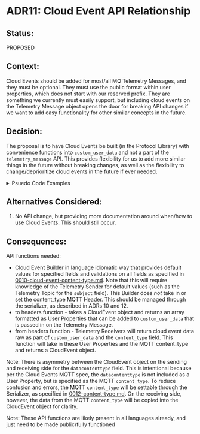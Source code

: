 # ADR11: Cloud Event API Relationship

## Status: 

PROPOSED

## Context: 

Cloud Events should be added for most/all MQ Telemetry Messages, and they must be optional. They must use the public format within user properties, which does not start with our reserved prefix. They are something we currently must easily support, but including cloud events on the Telemetry Message object opens the door for breaking API changes if we want to add easy functionality for other similar concepts in the future.

## Decision: 

The proposal is to have Cloud Events be built (in the Protocol Library) with convenience functions into `custom_user_data` and not a part of the `telemetry_message` API. This provides flexibility for us to add more similar things in the future without breaking changes, as well as the flexibility to change/deprioritize cloud events in the future if ever needed.

<details>
<summary>Psuedo Code Examples</summary>
<br>

Current (Sending Side):

```rust
struct TelemetryMessage {
  cloud_event: Option<CloudEvent>,
  custom_user_data: Vec<(String, String)>,
  payload,
  qos,
  ...
}
pub fn new(/* language specific way of creating a Telemetry Message with all options */) -> TelemetryMessage;

struct CloudEvent {
  source,
  event_type,
  ...
}
pub fn new(/* language specific way of creating a Cloud Event with all options */) -> CloudEvent;
```
Proposed Example Implementation (Sending Side):
```rust
struct TelemetryMessage {
  custom_user_data: Vec<(String, String)>,
  payload,
  qos,
  ...
}
pub fn new(/* language specific way of creating a Telemetry Message with all options */) -> TelemetryMessage;

struct CloudEvent {
  source,
  event_type,
  // NO datacontenttype field
  ...
}
pub fn new(/* language specific way of creating a Cloud Event with all options */) -> CloudEvent;

/// Takes in a cloud event object. Returns cloud event data as key/value pairs according to the Cloud Event MQTT spec. The returned value can be used as the `custom_user_data` field of the `TelemetryMessage`, appended to another array of key/value pairs and then used as the `custom_user_data` field of the `TelemetryMessage`, or have other key/value pairs appended to it and then used as the `custom_user_data` field of the `TelemetryMessage`
pub fn cloud_event_to_headers(cloud_event: CloudEvent) -> Vec<(String, String)> {
  // Converts `cloud_event` into key/value pairs with the correct data (for example, the `subject` value should be set as the telemetry topic, which this function has access to, and the `source` value should be set from the CloudEvent object)
}
```

Current (Receiving Side):
```rust
struct TelemetryMessage {
  cloud_event: Option<CloudEvent>,
  custom_user_data: Vec<(String, String)>,
  payload,
  qos,
  ...
}
struct CloudEvent {
  source,
  event_type,
  data_content_type,
  ...
}
```
Proposed Example Implementation (Receiving Side):
```rust
struct TelemetryMessage {
  custom_user_data: Vec<(String, String)>,
  payload,
  qos,
  ...
}

struct CloudEvent {
  source,
  event_type,
  data_content_type,
  ...
}

/// Takes in the content_type of the message and `custom_user_data`, which is an array of key/value pairs that correlates to the MQTT user properties not defined by the SDK. Returns a complete CloudEvent object if present in the `custom_user_data` and there are no parsing errors. Ignores any irrelevant key/value pairs in `custom_user_data`
pub fn cloud_event_from_headers(content_type: String, custom_user_data: Vec<(String, String)>) -> Result<Option<CloudEvent>, Error>;
```
</details>

## Alternatives Considered:

1. No API change, but providing more documentation around when/how to use Cloud Events. This should still occur.

## Consequences:
API functions needed:
- Cloud Event Builder in language idiomatic way that provides default values for specified fields and validations on all fields as specified in [0010-cloud-event-content-type.md](./0010-cloud-event-content-type.md). Note that this will require knowledge of the Telemetry Sender for default values (such as the Telemetry Topic for the `subject` field). This Builder does _not_ take in or set the content_type MQTT Header. This should be managed through the serializer, as described in ADRs 10 and 12.
- to headers function - takes a CloudEvent object and returns an array formatted as User Properties  that can be added to `custom_user_data` that is passed in on the Telemetry Message.
- from headers function - Telemetry Receivers will return cloud event data raw as part of `custom_user_data` and the `content_type` field. This function will take in these User Properties and the MQTT content_type and returns a CloudEvent object.

Note: There is asymmetry between the CloudEvent object on the sending and receiving side for the `datacontenttype` field. This is intentional because per the Cloud Events MQTT spec, the `datacontenttype` is not included as a User Property, but is specified as the MQTT `content_type`. To reduce confusion and errors, the MQTT `content_type` will be settable through the Serializer, as specified in [0012-content-type.md](./0012-content-type.md). On the receiving side, however, the data from the MQTT `content_type` will be copied into the CloudEvent object for clarity.

Note: These API functions are likely present in all languages already, and just need to be made public/fully functioned
